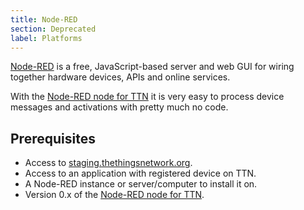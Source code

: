 ```yaml
---
title: Node-RED
section: Deprecated
label: Platforms
---
```


[Node-RED](http://nodered.org/) is a free, JavaScript-based server and web GUI for wiring together hardware devices, APIs and online services.

With the [Node-RED node for TTN](https://www.npmjs.com/package/node-red-contrib-ttn) it is very easy to process device messages and activations with pretty much no code.

## Prerequisites

* Access to [staging.thethingsnetwork.org](https://staging.thethingsnetwork.org/).
* Access to an application with registered device on TTN.
* A Node-RED instance or server/computer to install it on.
* Version 0.x of the [Node-RED node for TTN](https://www.npmjs.com/package/node-red-contrib-ttn).
